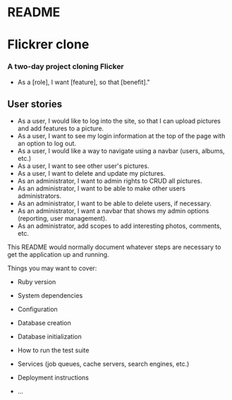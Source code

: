 # README
# Flickrer clone

### A two-day project cloning Flicker

* As a [role], I want [feature], so that [benefit]."
## User stories
* As a user, I would like to log into the site, so that I can upload pictures and add features to a picture.
* As a user, I want to see my login information at the top of the page with an option to log out.
* As a user, I would like a way to navigate using a navbar (users, albums, etc.)
* As a user, I want to see other user's pictures.
* As a user, I want to delete and update my pictures.
* As an administrator, I want to admin rights to CRUD all pictures.
* As an administrator, I want to be able to make other users administrators.
* As an administrator, I want to be able to delete users, if necessary.
* As an administrator, I want a navbar that shows my admin options (reporting, user management).
* As an administrator, add scopes to add interesting photos, comments, etc.


This README would normally document whatever steps are necessary to get the
application up and running.

Things you may want to cover:

* Ruby version

* System dependencies

* Configuration

* Database creation

* Database initialization

* How to run the test suite

* Services (job queues, cache servers, search engines, etc.)

* Deployment instructions

* ...
